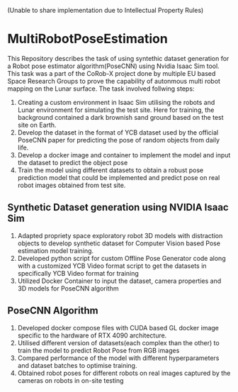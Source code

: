 (Unable to share implementation due to Intellectual Property Rules)
# MultiRobotPoseEstimation
This Repository describes the task of using syntethic dataset generation for a Robot pose estimator algorithm(PoseCNN) using Nvidia Isaac Sim tool. This task was a part of the CoRob-X project done by multiple EU based Space Research Groups to prove the capability of autonmous multi robot mapping on the Lunar surface.
The task involved follwing steps:
1. Creating a custom environment in Isaac Sim utilising the robots and Lunar environment for simulating the test site. Here for training, the background contained a dark brownish sand ground based on the test site on Earth.
2. Develop the dataset in the format of YCB dataset used by the official PoseCNN paper for predicting the pose of random objects from daily life.
3. Develop a docker image and container to implement the model and input the dataset to predict the object pose
4. Train the model using different datasets to obtain a robust pose prediction model that could be implemented and predict pose on real robot images obtained from test site.



## Synthetic Dataset generation using NVIDIA Isaac Sim
1. Adapted propriety space exploratory robot 3D models with distraction objects to develop synthetic dataset for Computer Vision based Pose estimation model training.
2. Developed python script for custom Offline Pose Generator code along with a customized YCB Video format script to get the datasets in specifically YCB Video format for training
3. Utilized Docker Container to input the dataset, camera properties and 3D models for PoseCNN algorithm

## PoseCNN Algorithm
1. Developed docker compose files with CUDA based GL docker image specific to the hardware of RTX 4090 architecture.
2. Utilised different version of datasets(each complex than the other) to train the model to predict Robot Pose from RGB images
3. Compared performance of the model with different hyperparameters and dataset batches to optimise training.
4. Obtained robot poses for different robots on real images captured by the cameras on robots in on-site testing

